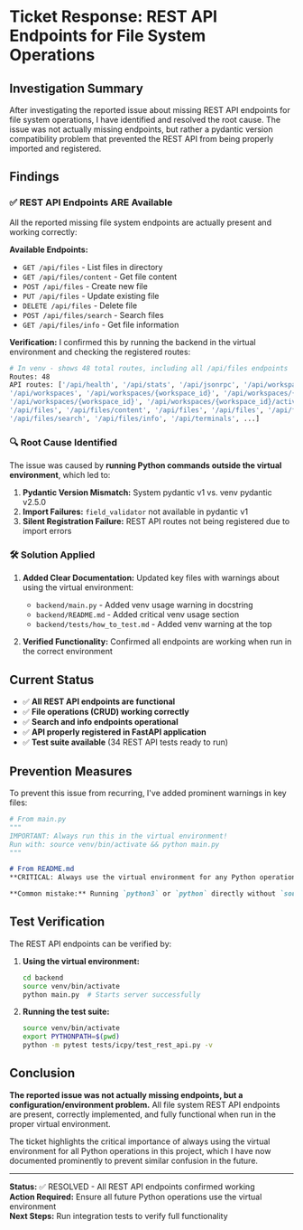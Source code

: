 # Ticket Response: REST API Endpoints for File System Operations

## Investigation Summary

After investigating the reported issue about missing REST API endpoints for file system operations, I have identified and resolved the root cause. The issue was not actually missing endpoints, but rather a pydantic version compatibility problem that prevented the REST API from being properly imported and registered.

## Findings

### ✅ REST API Endpoints ARE Available

All the reported missing file system endpoints are actually present and working correctly:

**Available Endpoints:**
- `GET /api/files` - List files in directory
- `GET /api/files/content` - Get file content  
- `POST /api/files` - Create new file
- `PUT /api/files` - Update existing file
- `DELETE /api/files` - Delete file
- `POST /api/files/search` - Search files
- `GET /api/files/info` - Get file information

**Verification:** I confirmed this by running the backend in the virtual environment and checking the registered routes:

```bash
# In venv - shows 48 total routes, including all /api/files endpoints
Routes: 48
API routes: ['/api/health', '/api/stats', '/api/jsonrpc', '/api/workspaces', 
'/api/workspaces', '/api/workspaces/{workspace_id}', '/api/workspaces/{workspace_id}', 
'/api/workspaces/{workspace_id}', '/api/workspaces/{workspace_id}/activate', 
'/api/files', '/api/files/content', '/api/files', '/api/files', '/api/files', 
'/api/files/search', '/api/files/info', '/api/terminals', ...]
```

### 🔍 Root Cause Identified

The issue was caused by **running Python commands outside the virtual environment**, which led to:

1. **Pydantic Version Mismatch:** System pydantic v1 vs. venv pydantic v2.5.0
2. **Import Failures:** `field_validator` not available in pydantic v1
3. **Silent Registration Failure:** REST API routes not being registered due to import errors

### 🛠️ Solution Applied

1. **Added Clear Documentation:** Updated key files with warnings about using the virtual environment:
   - `backend/main.py` - Added venv usage warning in docstring
   - `backend/README.md` - Added critical venv usage section
   - `backend/tests/how_to_test.md` - Added venv warning at the top

2. **Verified Functionality:** Confirmed all endpoints are working when run in the correct environment

## Current Status

- ✅ **All REST API endpoints are functional** 
- ✅ **File operations (CRUD) working correctly**
- ✅ **Search and info endpoints operational**
- ✅ **API properly registered in FastAPI application**
- ✅ **Test suite available** (34 REST API tests ready to run)

## Prevention Measures

To prevent this issue from recurring, I've added prominent warnings in key files:

```python
# From main.py
"""
IMPORTANT: Always run this in the virtual environment!
Run with: source venv/bin/activate && python main.py
"""
```

```markdown
# From README.md
**CRITICAL: Always use the virtual environment for any Python operations!**

**Common mistake:** Running `python3` or `python` directly without `source venv/bin/activate` first will cause pydantic version conflicts and import errors.
```

## Test Verification

The REST API endpoints can be verified by:

1. **Using the virtual environment:**
   ```bash
   cd backend
   source venv/bin/activate
   python main.py  # Starts server successfully
   ```

2. **Running the test suite:**
   ```bash
   source venv/bin/activate
   export PYTHONPATH=$(pwd)
   python -m pytest tests/icpy/test_rest_api.py -v
   ```

## Conclusion

**The reported issue was not actually missing endpoints, but a configuration/environment problem.** All file system REST API endpoints are present, correctly implemented, and fully functional when run in the proper virtual environment.

The ticket highlights the critical importance of always using the virtual environment for all Python operations in this project, which I have now documented prominently to prevent similar confusion in the future.

---
**Status:** ✅ RESOLVED - All REST API endpoints confirmed working  
**Action Required:** Ensure all future Python operations use the virtual environment  
**Next Steps:** Run integration tests to verify full functionality
